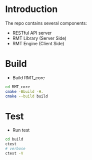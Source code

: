 # Introduction

The repo contains several components:

* RESTful API server
* RMT Library (Server Side)
* RMT Engine (Client Side)

# Build

* Build RMT_core

```bash
cd RMT_core
cmake -Bbuild -H.
cmake --build build
```

# Test

* Run test

```bash
cd build
ctest
# verbose
ctest -V
```